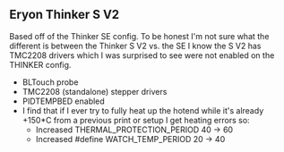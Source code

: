 ## Eryon Thinker S V2
Based off of the Thinker SE config. 
To be honest I'm not sure what the different is between the Thinker S V2 vs. the SE 
I know the S V2 has TMC2208 drivers which I was surprised to see were not enabled on the THINKER config.

 - BLTouch probe
 - TMC2208 (standalone) stepper drivers
 - PIDTEMPBED enabled
 - I find that if I ever try to fully heat up the hotend while it's already +150*C from a previous print or setup I get heating errors so:
	 - Increased THERMAL_PROTECTION_PERIOD 40 -> 60
	 - Increased #define WATCH_TEMP_PERIOD  20 -> 40
